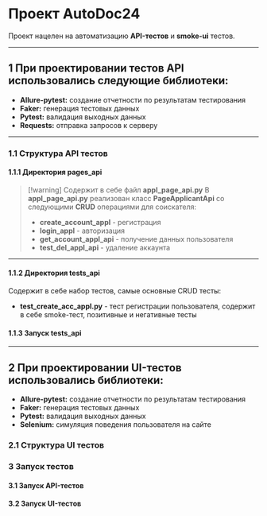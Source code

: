 # Проект AutoDoc24

Проект нацелен на автоматизацию **API-тестов** и **smoke-ui** тестов.
***
## 1 При проектировании тестов API использовались следующие библиотеки:

- **Allure-pytest:** создание отчетности по результатам тестирования
- **Faker:** генерация тестовых данных
- **Pytest:** валидация выходных данных
- **Requests:** отправка запросов к серверу
***
### 1.1 Структура **API тестов**
#### 1.1.1 Директория **pages_api**

> [!warning] Содержит в себе файл **appl_page_api.py** 
> В **appl_page_api.py** реализован класс **PageApplicantApi** со следующими **CRUD** операциями для соискателя:
> 
> - **create_account_appl** - регистрация
> - **login_appl** - авторизация
> - **get_account_appl_api** - получение данных пользователя
> - **test_del_appl_api** - удаление аккаунта 

***
#### 1.1.2 Директория **tests_api**

Содержит в себе набор тестов, самые основные CRUD тесты:

- **test_create_acc_appl.py** - тест регистрации пользователя, содержит в себе smoke-тест, позитивные и негативные тесты

#### 1.1.3 Запуск **tests_api**


***
## 2 При проектировании UI-тестов использовались библиотеки:

- **Allure-pytest:** создание отчетности по результатам тестирования
- **Faker:** генерация тестовых данных
- **Pytest:** валидация выходных данных
- **Selenium:** симуляция поведения пользователя на сайте

  

### 2.1 Структура **UI тестов**

  
  
  
  

### 3 Запуск тестов

#### 3.1 Запуск **API-тестов**

  
  

#### 3.2 Запуск **UI-тестов**